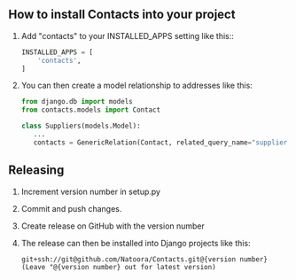 How to install Contacts into your project
-----------

1. Add "contacts" to your INSTALLED_APPS setting like this::
    ``` python
    INSTALLED_APPS = [
        'contacts',
    ]
    ```

2. You can then create a model relationship to addresses like this:
    ```python
   from django.db import models
   from contacts.models import Contact

   class Suppliers(models.Model):
       ...
       contacts = GenericRelation(Contact, related_query_name="suppliers")


Releasing
---------

1. Increment version number in setup.py

2. Commit and push changes.

3. Create release on GitHub with the version number

4. The release can then be installed into Django projects like this:
    ```
    git+ssh://git@github.com/Natoora/Contacts.git@{version number} (Leave "@{version number} out for latest version)
   ```
